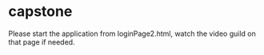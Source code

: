 # capstone
Please start the application from loginPage2.html, watch the video guild on that page if needed.
